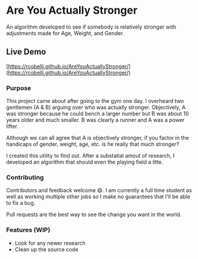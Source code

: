 # Are You Actually Stronger

An algorithm developed to see if somebody is relatively stronger with adjustments made for Age, Weight, and Gender.

## Live Demo
[https://rcobelli.github.io/AreYouActuallyStronger/](https://rcobelli.github.io/AreYouActuallyStronger/)

### Purpose

This project came about after going to the gym one day. I overheard two gentlemen (A & B) arguing over who was actually stronger. Objectively, A was stronger because he could bench a larger number but B was about 10 years older and much smaller. B was clearly a runner and A was a power lifter.

Although we can all agree that A is objectively stronger, if you factor in the handicaps of gender, weight, age, etc. is he really that much stronger?

I created this utility to find out. After a substatial amout of research, I developed an algorithm that should even the playing field a litte.

### Contributing

Contributors and feedback welcome :smile:. I am currently a full time student as well as working multiple other jobs so I make no guarantees that I'll be able to fix a bug. 

Pull requests are the best way to see the change you want in the world.

### Features (WIP)

- Look for any newer research
- Clean up the source code

